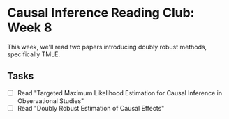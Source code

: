
# Causal Inference Reading Club: Week 8

<!-- badges: start -->
<!-- badges: end -->

This week, we'll read two papers introducing doubly robust methods, specifically TMLE.

## Tasks

- [ ] Read "Targeted Maximum Likelihood Estimation for Causal Inference in Observational Studies"
- [ ] Read "Doubly Robust Estimation of Causal Effects"
